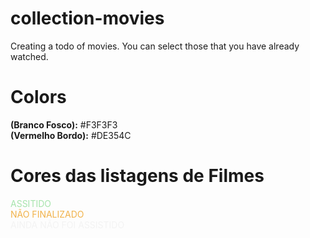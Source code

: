 # collection-movies
Creating a todo of movies. You can select those that you have already watched.

# Colors
<strong>(Branco Fosco):</strong> #F3F3F3
</br>
<strong>(Vermelho Bordo):</strong> #DE354C

# Cores das listagens de Filmes
<div style="color: #9ae0a1e0;">ASSITIDO</div>
<div style="color: #F1B24A;">NÃO FINALIZADO</div>
<div style="color: #F3F3F3;">AINDA NÃO FOI ASSISTIDO</div>